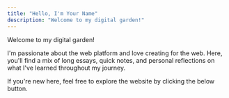 ```yaml
---
title: "Hello, I'm Your Name"
description: "Welcome to my digital garden!"
---
```


Welcome to my digital garden!

I'm passionate about the web platform and love creating for the web. Here, you'll find a mix of long essays, quick notes, and personal reflections on what I've learned throughout my journey.

If you're new here, feel free to explore the website by clicking the below button.
